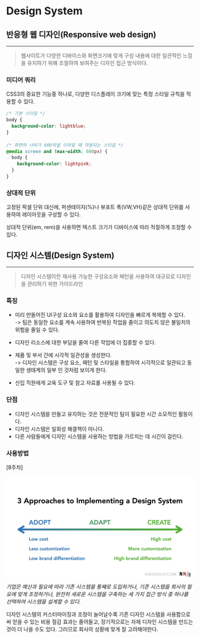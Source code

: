 # Design System

## 반응형 웹 디자인(Responsive web design)

---

> 웹사이트가 다양한 디바이스와 화면크기에 맞게 구성 내용에 대한 일관적인 느낌을 유지하기 위해 조절하여 보여주는 디자인 접근 방식이다.

### 미디어 쿼리

CSS3의 중요한 기능중 하나로, 다양한 디스플레이 크기에 맞는 특정 스타일 규칙을 적용할 수 있다.

```css
/* 기본 스타일 */
body {
  background-color: lightblue;
}

/* 화면의 너비가 600픽셀 이하일 때 적용되는 스타일 */
@media screen and (max-width: 600px) {
  body {
    background-color: lightpink;
  }
}
```

### 상대적 단위

고정된 픽셀 단위 대신에, 퍼센테이지(%)나 뷰포트 폭(VW,VH)같은 상대적 단위를 사용하여 레이아웃을 구성할 수 있다.

상대적 단위(em, rem)을 사용하면 텍스트 크기가 디바이스에 따라 적절하게 조정할 수 있다.

## 디자인 시스템(Design System)

---

> 디자인 시스템이란 재사용 가능한 구성요소와 패턴을 사용하여 대규모로 디자인을 관리하기 위한 가이드라인

### 특징

- 미리 만들어진 UI구성 요소와 요소를 활용하여 디자인을 빠르게 복제할 수 있다.  
  -> 팀은 동일한 요소를 계속 사용하여 반복된 작업을 줄이고 의도치 않은 불일치의 위험을 줄일 수 있다.

- 디자인 리소스에 대한 부담을 줄여 다른 작업에 더 집중할 수 있다.

- 제품 및 부서 간에 시각적 일관성을 생성한다.  
  -> 디자인 시스템은 구성 요소, 패턴 및 스타일을 통합하여 시각적으로 일관되고 동일한 생태계의 일부 인 것처럼 보이게 한다.

- 신입 직원에게 교육 도구 및 참고 자료롤 사용될 수 있다.

### 단점

- 디자인 시스템을 만들고 유지하는 것은 전문적인 팀이 필요한 시간 소모적인 활동이다.
- 디자인 시스템은 일회성 해결책이 아니다.
- 다른 사람들에게 디자인 시스템을 사용하는 방법을 가르치는 데 시간이 걸린다.

### 사용방법

[8주차]

![img](/dev/8/Ds.png)_기업은 예산과 필요에 따라 기존 시스템을 통쨰로 도입하거나, 기존 시스템을 회사의 필요에 맞게 조정하거나, 완전히 새로운 시스템을 구축하는 세 가지 접근 방식 중 하나를 선택하여 시스템을 설계할 수 있다._

디자인 시스템의 커스터마이징과 조정이 늘어날수록 기존 디자인 시스템을 사용함으로써 얻을 수 있는 비용 절감 효과는 줄어들고, 장기적으로는 자체 디자인 시스템을 만드는 것이 더 나을 수도 있다. 그러므로 회사의 상황에 맞게 잘 고려해야한다.
